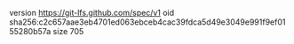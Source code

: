 version https://git-lfs.github.com/spec/v1
oid sha256:c2c657aae3eb4701ed063ebceb4cac39fdca5d49e3049e991f9ef0155280b57a
size 705
